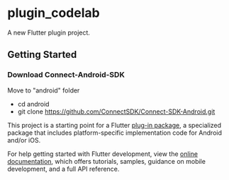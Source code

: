 # plugin_codelab

A new Flutter plugin project.

## Getting Started

### Download Connect-Android-SDK
Move to "android" folder
* cd android
* git clone https://github.com/ConnectSDK/Connect-SDK-Android.git

This project is a starting point for a Flutter
[plug-in package](https://flutter.dev/developing-packages/),
a specialized package that includes platform-specific implementation code for
Android and/or iOS.

For help getting started with Flutter development, view the
[online documentation](https://flutter.dev/docs), which offers tutorials,
samples, guidance on mobile development, and a full API reference.

